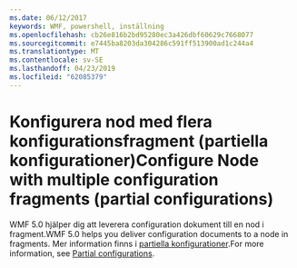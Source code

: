 ```yaml
---
ms.date: 06/12/2017
keywords: WMF, powershell, inställning
ms.openlocfilehash: cb26e816b2bd95280ec3a426dbf60629c7668077
ms.sourcegitcommit: e7445ba8203da304286c591ff513900ad1c244a4
ms.translationtype: MT
ms.contentlocale: sv-SE
ms.lasthandoff: 04/23/2019
ms.locfileid: "62085379"
---
```

# <a name="configure-node-with-multiple-configuration-fragments-partial-configurations"></a><span data-ttu-id="082e7-102">Konfigurera nod med flera konfigurationsfragment (partiella konfigurationer)</span><span class="sxs-lookup"><span data-stu-id="082e7-102">Configure Node with multiple configuration fragments (partial configurations)</span></span>

<span data-ttu-id="082e7-103">WMF 5.0 hjälper dig att leverera configuration dokument till en nod i fragment.</span><span class="sxs-lookup"><span data-stu-id="082e7-103">WMF 5.0 helps you deliver configuration documents to a node in fragments.</span></span> <span data-ttu-id="082e7-104">Mer information finns i [partiella konfigurationer](https://msdn.microsoft.com/powershell/dsc/partialconfigs).</span><span class="sxs-lookup"><span data-stu-id="082e7-104">For more information, see [Partial configurations](https://msdn.microsoft.com/powershell/dsc/partialconfigs).</span></span>
